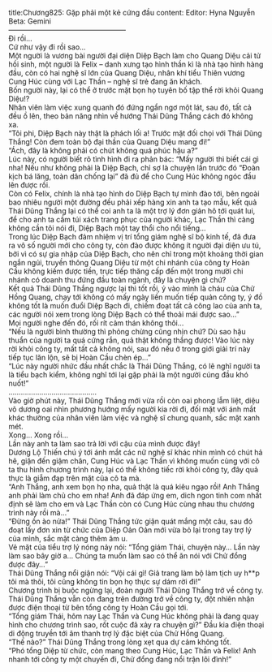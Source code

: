 title:Chương825: Gặp phải một kẻ cứng đầu
content:
Editor: Hyna Nguyễn<br>Beta: Gemini<br>————————————————–<br>Đi rồi…<br>Cứ như vậy đi rồi sao…<br>Một người là vương bài người đại diện Diệp Bạch làm cho Quang Diệu cải tử hồi sinh, một người là Felix – danh xưng tạo hình thần kì là nhà tạo hình hàng đầu, còn có hai nghệ sĩ lớn của Quang Diệu, nhân khí tiểu Thiên vương Cung Húc cùng với Lạc Thần – nghệ sĩ trẻ đang ăn khách.<br>Bốn người này, lại có thể ở trước mặt bọn họ tuyên bố tập thể rời khỏi Quang Diệu!?<br>Nhân viên làm việc xung quanh đó đứng ngẩn ngơ một lát, sau đó, tất cả đều ồ lên, theo bản năng nhìn về hướng Thái Dũng Thắng cách đó không xa.<br>“Tôi phi, Diệp Bạch này thật là phách lối a! Trước mặt đối chọi với Thái Dũng Thắng! Còn đem toàn bộ đại thần của Quang Diệu mang đi!”<br>“Ách, đây là không phải có chút không quá phúc hậu a?”<br>Lúc này, có người biết rõ tình hình đi ra phản bác: “Mấy người thì biết cái gì nha! Nếu như không phải là Diệp Bạch, chỉ sợ là chuyện lần trước đó “Đoàn kịch bá lăng, toàn dân chống lại” đã đủ để cho Cung Húc không ngóc đầu lên được rồi.<br>Còn có Felix, chính là nhà tạo hình do Diệp Bạch tự mình đào tới, bên ngoài bao nhiêu người một đường đều phải xếp hàng xin anh ta tạo mẫu, kết quả Thái Dũng Thắng lại có thể coi anh ta là một trợ lý đơn giản hô tới quát lui, để cho anh ta cầm túi xách trang phục của người khác, Lạc Thần thì càng không cần tôi nói đi, Diệp Bạch một tay thổi cho nổi tiếng…<br>Trong lúc Diệp Bạch đảm nhiệm vị trí tổng giám nghệ sĩ bộ kinh tế, đã đưa ra vô số người mới cho công ty, còn đào được không ít người đại diện ưu tú, bởi vì có sự gia nhập của Diệp Bạch, cho nên chỉ trong một khoảng thời gian ngắn ngủi, truyền thông Quang Diệu từ một chi nhánh của công ty Hoàn Cầu không kiếm được tiền, trực tiếp thăng cấp đến một trong mười chi nhánh có doanh thu đứng đầu toàn ngành, đây là chuyện gì chứ?<br>Kết quả Thái Dũng Thắng ngược lại thì tốt rồi, ỷ vào mình là cháu của Chử Hồng Quang, chạy tới không có mấy ngày liền muốn tiếp quản công ty, ý đồ không tốt là muốn đuổi Diệp Bạch đi, chiếm đoạt tất cả công lao của anh ta, các người nói xem trong lòng Diệp Bạch có thể thoải mái được sao…”<br>Mọi người nghe đến đó, rối rít cảm thán không thôi…<br>“Nếu là người bình thường thì phỏng chừng cũng nhịn chứ? Dù sao hậu thuẩn của người ta quá cứng rắn, quả thật không thắng được! Vào lúc này rời khỏi công ty, mất tất cả không nói, sau đó nếu ở trong giới giải trí này tiếp tục lăn lộn, sẽ bị Hoàn Cầu chèn ép…”<br>“Lúc này người nhức đầu nhất chắc là Thái Dũng Thắng, có lẽ nghĩ người ta là tiểu bạch kiểm, không nghĩ tới lại gặp phải là một người cúng đầu khó nuốt!”<br>…………………………………….<br>Vào giờ phút này, Thái Dũng Thắng mới vừa rồi còn oai phong lẫm liệt, diệu võ dương oai nhìn phương hướng mấy người kia rời đi, đối mặt với ánh mắt khác thường của nhân viên làm việc và nghệ sĩ chung quanh, sắc mặt xanh mét.<br>Xong… Xong rồi…<br>Lần này anh ta làm sao trả lời với cậu của mình được đây!<br>Dương Lộ Thiến chú ý tới ánh mắt các nữ nghệ sĩ khác nhìn mình có chút hả hê, giận đến giậm chân, Cung Húc và Lạc Thần vì không muốn cùng với cô ta thu hình chương trình này, lại có thể không tiếc rời khỏi công ty, đây quả thực là giẫm đạp trên mặt của cô ta mà.<br>“Anh Thắng, anh xem bọn họ nha, quả thật là quá kiêu ngạo rồi! Anh Thắng anh phải làm chủ cho em nha! Anh đã đáp ứng em, dich ngon tinh com nhất định sẽ làm cho em và Lạc Thần còn có Cung Húc cùng nhau thu chương trình này rồi mà…”<br>“Đừng ồn ào nửa!” Thái Dũng Thắng tức giận quát mắng một câu, sau đó đoạt lấy đơn xin từ chức của Diệp Oản Oản mới vừa bỏ lại trong tay trợ lý của mình, sắc mặt càng thêm âm u.<br>Vẻ mặt của tiểu trợ lý nóng nảy nói: “Tổng giám Thái, chuyện này… Lần này làm sao bây giờ a… Chúng ta muốn làm sao có thể ăn nói với Chử đổng được đây…”<br>Thái Dũng Thắng nổi giận nói: “Vội cái gì! Giả trang làm bộ làm tịch uy h**p tôi mà thôi, tôi cũng không tin bọn họ thực sự dám rời đi!”<br>Chương trình bị buộc ngừng lại, đoàn người Thái Dũng Thắng trở về công ty.<br>Thái Dũng Thắng vẫn còn đang trên đường trở về công ty, đột nhiên nhận được điện thoại từ bên tổng công ty Hoàn Cầu gọi tới.<br>“Tổng giám Thái, hôm nay Lạc Thần và Cung Húc không phải là đang quay hình cho chương trình sao, rốt cuộc đã xảy ra chuyện gì?” Đầu kia điện thoại di động truyền tới âm thanh trợ lý đặc biệt của Chử Hồng Quang.<br>“Thế nào?” Thái Dũng Thắng trong lòng xẹt qua dự cảm không tốt.<br>“Phó tổng Diệp từ chức, còn mang theo Cung Húc, Lạc Thần và Felix! Anh nhanh tới công ty một chuyến đi, Chử đổng đang nổi trận lôi đình!”